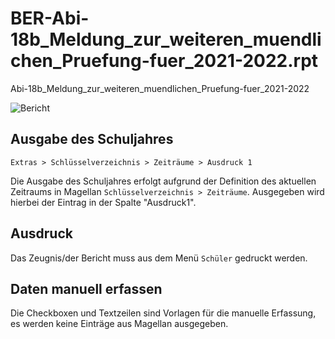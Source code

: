 # BER-Abi-18b_Meldung_zur_weiteren_muendlichen_Pruefung-fuer_2021-2022.rpt

[1]:/assets/images/Berlin/18b.png "Bericht"

Abi-18b_Meldung_zur_weiteren_muendlichen_Pruefung-fuer_2021-2022

![Bericht][1]

## Ausgabe des Schuljahres

`Extras > Schlüsselverzeichnis > Zeiträume > Ausdruck 1`

Die Ausgabe des Schuljahres erfolgt aufgrund der Definition des aktuellen Zeitraums in Magellan `Schlüsselverzeichnis > Zeiträume`. Ausgegeben wird hierbei der Eintrag in der Spalte "Ausdruck1".

## Ausdruck

Das Zeugnis/der Bericht muss aus dem Menü `Schüler` gedruckt werden.

## Daten manuell erfassen

Die Checkboxen und Textzeilen sind Vorlagen für die manuelle Erfassung, es werden keine Einträge aus Magellan ausgegeben.
